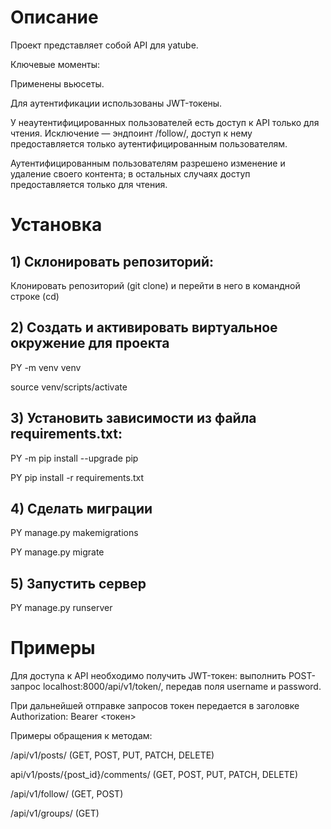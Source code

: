 # Описание

Проект представляет собой API для yatube.

Ключевые моменты:

Применены вьюсеты.

Для аутентификации использованы JWT-токены.

У неаутентифицированных пользователей есть доступ к API только для чтения. Исключение — эндпоинт /follow/, доступ к нему предоставляется только аутентифицированным пользователям. 

Аутентифицированным пользователям разрешено изменение и удаление своего контента; в остальных случаях доступ предоставляется только для чтения.

# Установка

## 1) Склонировать репозиторий:

Клонировать репозиторий (git clone) и перейти в него в командной строке (cd)

## 2) Создать и активировать виртуальное окружение для проекта

PY -m venv venv

source venv/scripts/activate

## 3) Установить зависимости из файла requirements.txt:
PY -m pip install --upgrade pip

PY pip install -r requirements.txt

## 4) Сделать миграции
PY manage.py makemigrations

PY manage.py migrate

## 5) Запустить сервер
PY manage.py runserver

# Примеры

Для доступа к API необходимо получить JWT-токен: выполнить POST-запрос localhost:8000/api/v1/token/, передав поля username и password. 

При дальнейшей отправке запросов токен передается в заголовке Authorization: Bearer <токен>

Примеры обращения к методам: 

/api/v1/posts/ (GET, POST, PUT, PATCH, DELETE)

api/v1/posts/{post_id}/comments/ (GET, POST, PUT, PATCH, DELETE)

/api/v1/follow/ (GET, POST)

/api/v1/groups/ (GET)


